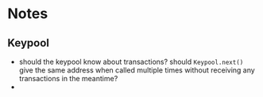 
# Notes

## Keypool

- should the keypool know about transactions? should `Keypool.next()` give the same address when called multiple times without receiving any transactions in the meantime?
- 
